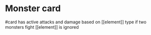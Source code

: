 # Monster card
#card 
has active attacks and damage based on [[element]] type
if two monsters fight [[element]] is ignored
